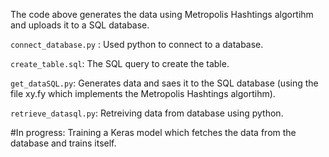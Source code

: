 
The code above generates the data using Metropolis Hashtings algortihm and uploads it to a SQL database. 





`connect_database.py` : Used python to connect to a database.

`create_table.sql`: The SQL query to create the table.

`get_dataSQL.py`:  Generates data and saes it to the SQL database (using the file xy.fy which implements the Metropolis Hashtings algortihm).

`retrieve_datasql.py`: Retreiving data from database using python.


#In progress: Training a Keras model which fetches the data from the database and trains itself.  
